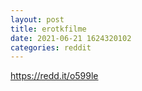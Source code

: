 ```yaml
--- 
layout: post 
title: erotkfilme 
date: 2021-06-21 1624320102 
categories: reddit 
--- 
```

https://redd.it/o599le